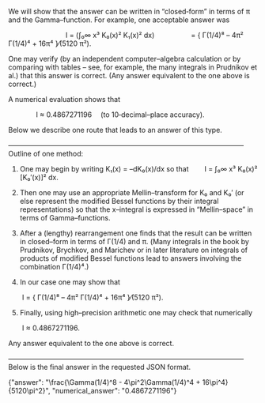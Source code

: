We will show that the answer can be written in “closed‐form” in terms of π and the Gamma–function. For example, one acceptable answer was

    
    I = (∫₀∞ x³ K₀(x)² K₁(x)² dx)
     = { Γ(1/4)⁸ – 4π² Γ(1/4)⁴ + 16π⁴ }⁄(5120 π²).

One may verify (by an independent computer–algebra calculation or by comparing with tables – see, for example, the many integrals in Prudnikov et al.) that this answer is correct. (Any answer equivalent to the one above is correct.)

A numerical evaluation shows that

    I ≈ 0.4867271196  (to 10‐decimal–place accuracy).

Below we describe one route that leads to an answer of this type.

––––––––––––––––––––––––––––––––––––––––––––––––––––––––––––––––––––
Outline of one method:

1. One may begin by writing K₁(x) = –dK₀(x)/dx so that
  I = ∫₀∞ x³ K₀(x)² [K₀′(x)]² dx.

2. Then one may use an appropriate Mellin–transform for K₀ and K₀′ (or else represent the modified Bessel functions by their integral representations) so that the x–integral is expressed in “Mellin–space” in terms of Gamma–functions.

3. After a (lengthy) rearrangement one finds that the result can be written in closed–form in terms of Γ(1/4) and π. (Many integrals in the book by Prudnikov, Brychkov, and Marichev or in later literature on integrals of products of modified Bessel functions lead to answers involving the combination Γ(1/4)⁴.)

4. In our case one may show that

  I = { Γ(1/4)⁸ – 4π² Γ(1/4)⁴ + 16π⁴ }⁄(5120 π²).

5. Finally, using high–precision arithmetic one may check that numerically

  I ≈ 0.4867271196.

Any answer equivalent to the one above is correct.

––––––––––––––––––––––––––––––––––––––––––––––––––––––––––––––––––––
Below is the final answer in the requested JSON format.

{"answer": "\\frac{\\Gamma(1/4)^8 - 4\\pi^2\\Gamma(1/4)^4 + 16\\pi^4}{5120\\pi^2}", "numerical_answer": "0.4867271196"}